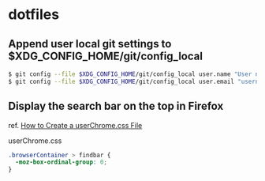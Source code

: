 # dotfiles

## Append user local git settings to $XDG_CONFIG_HOME/git/config_local

```bash
$ git config --file $XDG_CONFIG_HOME/git/config_local user.name "User name"
$ git config --file $XDG_CONFIG_HOME/git/config_local user.email "username@example.com"
```

## Display the search bar on the top in Firefox

ref. [How to Create a userChrome.css File](https://www.userchrome.org/how-create-userchrome-css.html)

userChrome.css

```css
.browserContainer > findbar {
  -moz-box-ordinal-group: 0;
}
```
